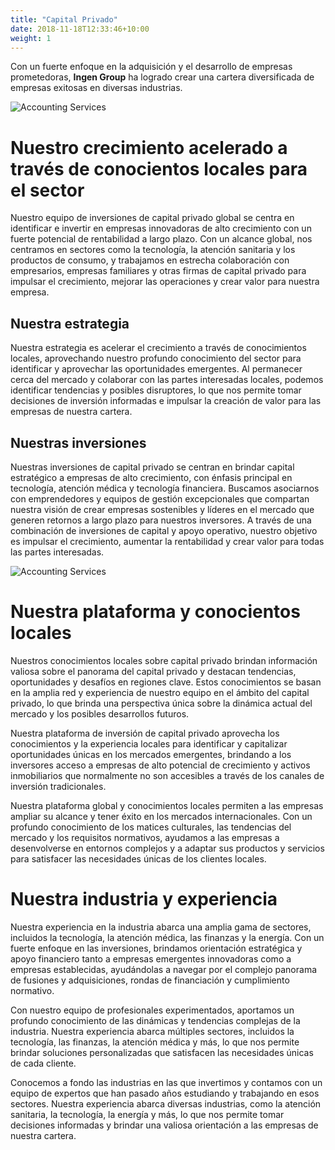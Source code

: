 ```yaml
---
title: "Capital Privado"
date: 2018-11-18T12:33:46+10:00
weight: 1
---
```


Con un fuerte enfoque en la adquisición y el desarrollo de empresas prometedoras, **Ingen Group** ha logrado crear una cartera diversificada de empresas exitosas en diversas industrias.



![Accounting Services](/victoryjacklimited/images/fondos-mutuos.jpg)

# Nuestro crecimiento acelerado a través de conocientos locales para el sector

Nuestro equipo de inversiones de capital privado global se centra en identificar e invertir en empresas innovadoras de alto crecimiento con un fuerte potencial de rentabilidad a largo plazo. Con un alcance global, nos centramos en sectores como la tecnología, la atención sanitaria y los productos de consumo, y trabajamos en estrecha colaboración con empresarios, empresas familiares y otras firmas de capital privado para impulsar el crecimiento, mejorar las operaciones y crear valor para nuestra empresa.


## Nuestra estrategia

Nuestra estrategia es acelerar el crecimiento a través de conocimientos locales, aprovechando nuestro profundo conocimiento del sector para identificar y aprovechar las oportunidades emergentes. Al permanecer cerca del mercado y colaborar con las partes interesadas locales, podemos identificar tendencias y posibles disruptores, lo que nos permite tomar decisiones de inversión informadas e impulsar la creación de valor para las empresas de nuestra cartera.

## Nuestras inversiones

Nuestras inversiones de capital privado se centran en brindar capital estratégico a empresas de alto crecimiento, con énfasis principal en tecnología, atención médica y tecnología financiera. Buscamos asociarnos con emprendedores y equipos de gestión excepcionales que compartan nuestra visión de crear empresas sostenibles y líderes en el mercado que generen retornos a largo plazo para nuestros inversores. A través de una combinación de inversiones de capital y apoyo operativo, nuestro objetivo es impulsar el crecimiento, aumentar la rentabilidad y crear valor para todas las partes interesadas.

![Accounting Services](/victoryjacklimited/images/proyecto-app.jpg)

# Nuestra plataforma y conocientos locales
Nuestros conocimientos locales sobre capital privado brindan información valiosa sobre el panorama del capital privado y destacan tendencias, oportunidades y desafíos en regiones clave. Estos conocimientos se basan en la amplia red y experiencia de nuestro equipo en el ámbito del capital privado, lo que brinda una perspectiva única sobre la dinámica actual del mercado y los posibles desarrollos futuros.

Nuestra plataforma de inversión de capital privado aprovecha los conocimientos y la experiencia locales para identificar y capitalizar oportunidades únicas en los mercados emergentes, brindando a los inversores acceso a empresas de alto potencial de crecimiento y activos inmobiliarios que normalmente no son accesibles a través de los canales de inversión tradicionales.

Nuestra plataforma global y conocimientos locales permiten a las empresas ampliar su alcance y tener éxito en los mercados internacionales. Con un profundo conocimiento de los matices culturales, las tendencias del mercado y los requisitos normativos, ayudamos a las empresas a desenvolverse en entornos complejos y a adaptar sus productos y servicios para satisfacer las necesidades únicas de los clientes locales.

# Nuestra industria y experiencia

Nuestra experiencia en la industria abarca una amplia gama de sectores, incluidos la tecnología, la atención médica, las finanzas y la energía. Con un fuerte enfoque en las inversiones, brindamos orientación estratégica y apoyo financiero tanto a empresas emergentes innovadoras como a empresas establecidas, ayudándolas a navegar por el complejo panorama de fusiones y adquisiciones, rondas de financiación y cumplimiento normativo.

Con nuestro equipo de profesionales experimentados, aportamos un profundo conocimiento de las dinámicas y tendencias complejas de la industria. Nuestra experiencia abarca múltiples sectores, incluidos la tecnología, las finanzas, la atención médica y más, lo que nos permite brindar soluciones personalizadas que satisfacen las necesidades únicas de cada cliente.

Conocemos a fondo las industrias en las que invertimos y contamos con un equipo de expertos que han pasado años estudiando y trabajando en esos sectores. Nuestra experiencia abarca diversas industrias, como la atención sanitaria, la tecnología, la energía y más, lo que nos permite tomar decisiones informadas y brindar una valiosa orientación a las empresas de nuestra cartera.
